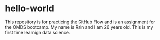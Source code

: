 # hello-world
This repository is for practicing the GitHub Flow and is an assignment for the OMDS bootcamp. 
My name is Rain and I am 26 years old. This is my first time learnign data science. 
